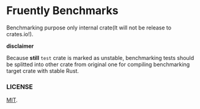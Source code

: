 Fruently Benchmarks
===

Benchmarking purpose only internal crate(It will not be release to crates.io!).

**disclaimer**

Because __still__ `test` crate is marked as unstable, benchmarking tests should be splitted into other crate from original one for compiling benchmarking target crate with stable Rust.

### LICENSE

[MIT](LICENSE).

